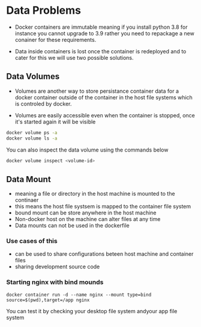 # Data Problems

-   Docker containers are immutable meaning if you install python 3.8 for instance you cannot upgrade to 3.9 rather you need to repackage a new conainer for these requirements.

-   Data inside containers is lost once the container is redeployed and to cater for this we will use two possible solutions.

## Data Volumes

-   Volumes are another way to store persistance container data for a docker container outside of the container in the host file systems which is controled by docker. 

-   Volumes are easily accessible even when the container is stopped, once it's started again it will be visible

```bash
docker volume ps -a
docker volume ls -a
```

You can also inspect the data volume using the commands below

```bash
docker volume inspect <volume-id>
```

## Data Mount

-   meaning a file or directory in the host machine is mounted to the continaer
-   this means the host file systsem is mapped to the container file system
-   bound mount can be store anywhere in the host machine
-   Non-docker host on the machine can alter files at any time
-   Data mounts can not be used in the dockerfile

### Use cases of this

-   can be used to share configurations beteen host machine and container files
-   sharing development source code 

### Starting nginx with bind mounds

```
docker container run -d --name nginx --mount type=bind source=$(pwd),target=/app nginx
```

You can test it by checking your desktop file system andyour app file system
